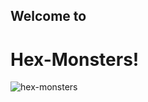 ## Welcome to
# Hex-Monsters!

![hex-monsters](https://user-images.githubusercontent.com/13789291/28171732-f5ad05bc-67ae-11e7-93a6-3521d512a330.png)
